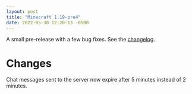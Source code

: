 ```yaml
---
layout: post
title: "Minecraft 1.19-pre4"
date: 2022-05-30 12:20:13 -0500
---
```


A small pre-release with a few bug fixes. See the [changelog](https://www.minecraft.net/en-us/article/minecraft-1-19-pre-release-4).

# Changes

Chat messages sent to the server now expire after 5 minutes instead of 2 minutes.

